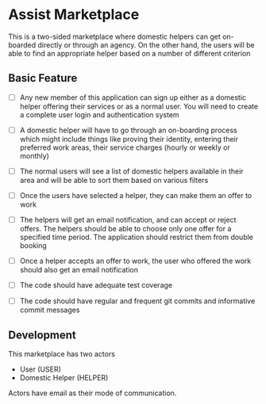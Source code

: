 # Assist Marketplace

This is a two-sided marketplace where domestic helpers can get on-boarded directly or through an agency. On the other hand, the users will be able to find an appropriate helper based on a number of different criterion

## Basic Feature

- [ ] Any new member of this application can sign up either as a domestic helper offering their services or as a normal user. You will need to create a complete user login and authentication system

- [ ] A domestic helper will have to go through an on-boarding process which might include things like proving their identity, entering their preferred work areas, their service charges (hourly or weekly or monthly)

- [ ] The normal users will see a list of domestic helpers available in their area and will be able to sort them based on various filters

- [ ] Once the users have selected a helper, they can make them an offer to work 

- [ ] The helpers will get an email notification, and can accept or reject offers. The helpers should be able to choose only one offer for a specified time period. The application should restrict them from double booking

- [ ] Once a helper accepts an offer to work, the user who offered the work should also get an email notification

- [ ] The code should have adequate test coverage

- [ ] The code should have regular and frequent git commits and informative commit messages

## Development

This marketplace has two actors

- User (USER)
- Domestic Helper (HELPER)

Actors have email as their mode of communication.
